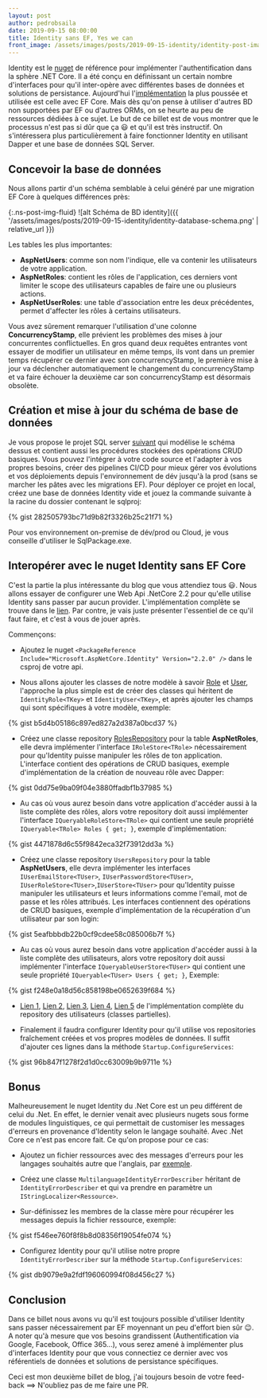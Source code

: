 ```yaml
---
layout: post
author: pedrobsaila
date: 2019-09-15 08:00:00
title: Identity sans EF, Yes we can
front_image: /assets/images/posts/2019-09-15-identity/identity-post-image.jpeg
---
```


Identity est le [nuget](https://www.nuget.org/packages/Microsoft.AspNetCore.Identity/) de référence pour implémenter l'authentification dans la sphère .NET Core. Il a été conçu en définissant un certain nombre d'interfaces pour qu'il inter-opère avec différentes bases de données et solutions de persistance. Aujourd'hui l'[implémentation](https://www.nuget.org/packages/Microsoft.AspNetCore.Identity.EntityFrameworkCore/) la plus poussée et utilisée est celle avec EF Core. Mais dès qu'on pense à utiliser d'autres BD non supportées par EF ou d'autres ORMs, on se heurte au peu de ressources dédiées à ce sujet. Le but de ce billet est de vous montrer que le processus n'est pas si dûr que ça :smiley: et qu'il est très instructif. On s'intéressera plus particulièrement à faire fonctionner Identity en utilisant Dapper et une base de données SQL Server.

## Concevoir la base de données

Nous allons partir d'un schéma semblable à celui généré par une migration EF Core à quelques différences près:

{:.ns-post-img-fluid}
![alt Schéma de BD identity]({{ '/assets/images/posts/2019-09-15-identity/identity-database-schema.png' | relative_url }})

Les tables les plus importantes:

+ **AspNetUsers**: comme son nom l'indique, elle va contenir les utilisateurs de votre application.
+ **AspNetRoles**: contient les rôles de l'application, ces derniers vont limiter le scope des utilisateurs capables de faire une ou plusieurs actions.
+ **AspNetUserRoles**: une table d'association entre les deux précédentes, permet d'affecter les rôles à certains utilisateurs.

Vous avez sûrement remarquer l'utilisation d'une colonne **ConcurrencyStamp**, elle prévient les problèmes des mises à jour concurrentes conflictuelles. En gros quand deux requêtes entrantes vont essayer de modifier un utilisateur en même temps, ils vont dans un premier temps récupérer ce dernier avec son concurrencyStamp, le première mise à jour va déclencher automatiquement le changement du concurrencyStamp et va faire échouer la deuxième car son concurrencyStamp est désormais obsolète.

## Création et mise à jour du schéma de base de données

Je vous propose le projet SQL server [suivant](https://github.com/neosys-opentech/identity-db) qui modélise le schéma dessus et contient aussi les procédures stockées des opérations CRUD basiques. Vous pouvez l'intégrer à votre code source et l'adapter à vos propres besoins, créer des pipelines CI/CD pour mieux gérer vos évolutions et vos déploiements depuis l'environnement de dév jusqu'à la prod (sans se marcher les pâtes avec les migrations EF). Pour déployer ce projet en local, créez une base de données Identity vide et jouez la commande suivante à la racine du dossier contenant le sqlproj:

{% gist 282505793bc71d9b82f3326b25c21f71 %}

Pour vos environnement on-premise de dév/prod ou Cloud, je vous conseille d'utiliser le SqlPackage.exe.

## Interopérer avec le nuget Identity sans EF Core

C'est la partie la plus intéressante du blog que vous attendiez tous :smiley:. Nous allons essayer de configurer une Web Api .NetCore 2.2 pour qu'elle utilise Identity sans passer par aucun provider. L'implémentation complète se trouve dans le [lien](https://github.com/neosys-opentech/identity-api). Par contre, je vais juste présenter l'essentiel de ce qu'il faut faire, et c'est à vous de jouer après.

Commençons:

+ Ajoutez le nuget `<PackageReference Include="Microsoft.AspNetCore.Identity" Version="2.2.0" />` dans le csproj de votre api.

+ Nous allons ajouter les classes de notre modèle à savoir [Role](https://github.com/neosys-opentech/identity-api/blob/master/Sources/Domain/Model/Role.cs) et [User](https://github.com/neosys-opentech/identity-api/blob/master/Sources/Domain/Model/User.cs), l'approche la plus simple est de créer des classes qui héritent de `IdentityRole<TKey>` et `IdentityUser<TKey>`, et après ajouter les champs qui sont spécifiques à votre modèle, exemple:

{% gist b5d4b05186c897ed827a2d387a0bcd37 %}

+ Créez une classe repository [RolesRepository](https://github.com/neosys-opentech/identity-api/blob/master/Sources/Infrastructure/Repositories/RolesRepository.cs) pour la table **AspNetRoles**, elle devra implémenter l'interface `IRoleStore<TRole>` nécessairement pour qu'Identity puisse manipuler les rôles de ton application. L'interface contient des opérations de CRUD basiques, exemple d'implémentation de la création de nouveau rôle avec Dapper:

{% gist 0dd75e9ba09f04e3880ffadbf1b37985 %}

+ Au cas où vous aurez besoin dans votre application d'accéder aussi à la liste complète des rôles, alors votre repository doit aussi implémenter l'interface `IQueryableRoleStore<TRole>` qui contient une seule propriété `IQueryable<TRole> Roles { get; }`, exemple d'implémentation:

{% gist 4471878d6c55f9842eca32f73912dd3a %}

+ Créez une classe repository `UsersRepository` pour la table **AspNetUsers**, elle devra implémenter les interfaces `IUserEmailStore<TUser>`, `IUserPasswordStore<TUser>`, `IUserRoleStore<TUser>`,`IUserStore<TUser>` pour qu'Identity puisse manipuler les utilisateurs et leurs informations comme l'email, mot de passe et les rôles attribués. Les interfaces contiennent des opérations de CRUD basiques, exemple d'implémentation de la récupération d'un utilisateur par son login:

{% gist 5eafbbbdb22b0cf9cdee58c085006b7f %}

+ Au cas où vous aurez besoin dans votre application d'accéder aussi à la liste complète des utilisateurs, alors votre repository doit aussi implémenter l'interface `IQueryableUserStore<TUser>` qui contient une seule propriété `IQueryable<TUser> Users { get; }`, Exemple:

{% gist f248e0a18d56c858198be0652639f684 %}

+ [Lien 1](https://github.com/neosys-opentech/identity-api/blob/master/Sources/Infrastructure/Repositories/UsersRepository.cs), [Lien 2](https://github.com/neosys-opentech/identity-api/blob/master/Sources/Infrastructure/Repositories/UsersRepository.UserStore.cs), [Lien 3](https://github.com/neosys-opentech/identity-api/blob/master/Sources/Infrastructure/Repositories/UsersRepository.UserRoleStore.cs), [Lien 4](https://github.com/neosys-opentech/identity-api/blob/master/Sources/Infrastructure/Repositories/UsersRepository.UserPasswordStore.cs), [Lien 5](https://github.com/neosys-opentech/identity-api/blob/master/Sources/Infrastructure/Repositories/UsersRepository.UserEmailStore.cs) de l'implémentation complète du repository des utilisateurs (classes partielles).

+ Finalement il faudra configurer Identity pour qu'il utilise vos repositories fraîchement créées et vos propres modèles de données. Il suffit d'ajouter ces lignes dans la méthode `Startup.ConfigureServices`:

{% gist 96b847f1278f2d1d0cc63009b9b9711e %}

## Bonus

Malheureusement le nuget Identity du .Net Core est un peu différent de celui du .Net. En effet, le dernier venait avec plusieurs nugets sous forme de modules linguistiques, ce qui permettait de customiser les messages d'erreurs en provenance d'Identity selon le langage souhaité. Avec .Net Core ce n'est pas encore fait. Ce qu'on propose pour ce cas:

+ Ajoutez un fichier ressources avec des messages d'erreurs pour les langages souhaités autre que l'anglais, par [exemple](https://github.com/neosys-opentech/identity-api/blob/master/Sources/Infrastructure/Resources/IdentityResources.resx).

+ Créez une classe `MultilanguageIdentityErrorDescriber` héritant de `IdentityErrorDescriber` et qui va prendre en paramètre un `IStringLocalizer<Ressource>`.

+ Sur-définissez les membres de la classe mère pour récupérer les messages depuis la fichier ressource, exemple:

{% gist f546ee760f8f8b8d08356f19054fe074 %}

+ Configurez Identity pour qu'il utilise notre propre `IdentityErrorDescriber` sur la méthode `Startup.ConfigureServices`:

{% gist db9079e9a2fdf196060994f08d456c27 %}

## Conclusion

Dans ce billet nous avons vu qu'il est toujours possible d'utiliser Identity sans passer nécessairement par EF moyennant un peu d'effort bien sûr :wink:. A noter qu'à mesure que vos besoins grandissent (Authentification via Google, Facebook, Office 365...), vous serez amené à implémenter plus d'interfaces Identity pour que vous connectiez ce dernier avec vos référentiels de données et solutions de persistance spécifiques.

Ceci est mon deuxième billet de blog, j'ai toujours besoin de votre feed-back ==> N'oubliez pas de me faire une PR.
